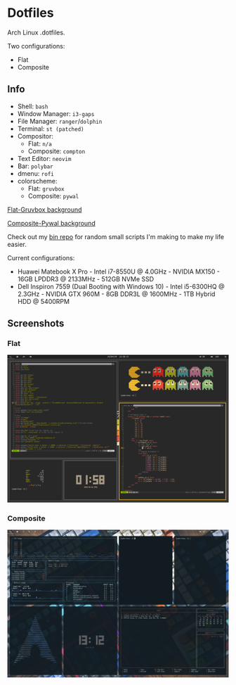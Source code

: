 # Dotfiles
Arch Linux .dotfiles.

Two configurations:
    
- Flat
- Composite

## Info

- Shell: `bash`
- Window Manager: `i3-gaps`
- File Manager: `ranger`/`dolphin`
- Terminal: `st (patched)`
- Compositor: 
    - Flat: `n/a`
    - Composite: `compton`
- Text Editor: `neovim`
- Bar: `polybar`
- dmenu: `rofi`
- colorscheme: 
    - Flat: `gruvbox`
    - Composite: `pywal`

[Flat-Gruvbox background](http://i.imgur.com/PJbX0MG.png)

[Composite-Pywal background](https://i.redd.it/387vx69mzkcx.jpg)

Check out my [bin repo](https://github.com/grahamsider/bin) for random small scripts I'm making to make my life easier.

Current configurations:
- Huawei Matebook X Pro - Intel i7-8550U @ 4.0GHz - NVIDIA MX150 - 16GB LPDDR3 @ 2133MHz - 512GB NVMe SSD
- Dell Inspiron 7559 (Dual Booting with Windows 10) - Intel i5-6300HQ @ 2.3GHz - NVIDIA GTX 960M - 8GB DDR3L @ 1600MHz - 1TB Hybrid HDD @ 5400RPM

## Screenshots

### Flat

![Flat](./scrots/flat_tiling.png "Flat - gruvbox")

### Composite

![Composite](./scrots/comp_tiling.png "Composite - PyWal")

